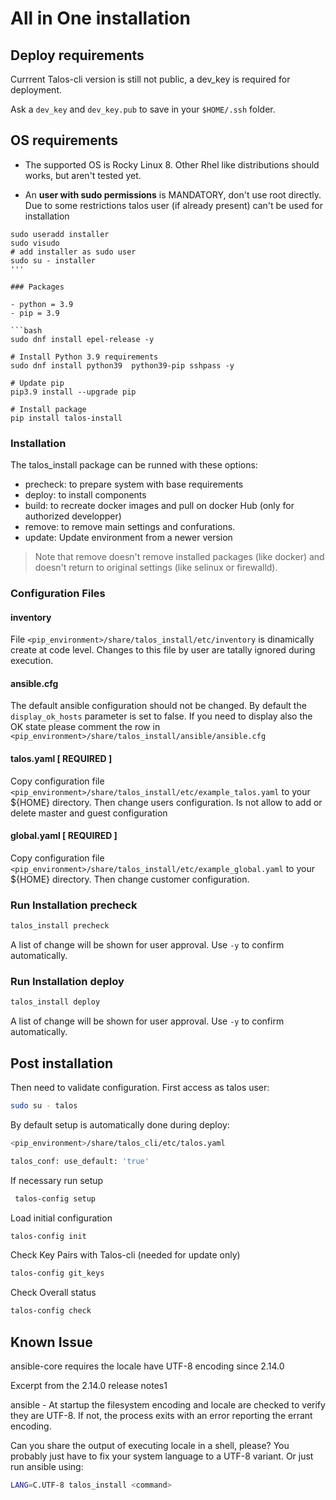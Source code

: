 # All in One installation

## Deploy requirements

Currrent Talos-cli version is still not public, a dev_key is required for deployment.

Ask a `dev_key` and `dev_key.pub` to save in your `$HOME/.ssh` folder.

## OS requirements

- The supported OS is Rocky Linux 8. Other Rhel like distributions should works, but aren't tested yet.

- An **user with sudo permissions** is MANDATORY, don't use root directly. Due to some restrictions talos user (if already present) can't be used for installation

```
sudo useradd installer
sudo visudo
# add installer as sudo user
sudo su - installer
'''

### Packages

- python = 3.9
- pip = 3.9

```bash
sudo dnf install epel-release -y

# Install Python 3.9 requirements
sudo dnf install python39  python39-pip sshpass -y

# Update pip
pip3.9 install --upgrade pip

# Install package
pip install talos-install
```

### Installation

The talos_install package can be runned with these options:

- precheck: to prepare system with base requirements
- deploy: to install components
- build: to recreate docker images and pull on docker Hub (only for authorized developper)
- remove: to remove main settings and confurations.
- update: Update environment from a newer version

> Note that remove doesn't remove installed packages (like docker)
and doesn't return to original settings (like selinux or firewalld).

### Configuration Files

#### inventory

File `<pip_environment>/share/talos_install/etc/inventory` is dinamically create at code level.
Changes to this file by user are tatally ignored during execution.

#### ansible.cfg

The default ansible configuration should not be changed.
By default the `display_ok_hosts` parameter is set to false.
If you need to display also the OK state please comment the row in
`<pip_environment>/share/talos_install/ansible/ansible.cfg`

#### talos.yaml [ REQUIRED ]

Copy configuration file `<pip_environment>/share/talos_install/etc/example_talos.yaml` to your ${HOME} directory.
Then change users configuration.
Is not allow to add or delete master and guest configuration

#### global.yaml [ REQUIRED ]

Copy configuration file `<pip_environment>/share/talos_install/etc/example_global.yaml` to your ${HOME} directory.
Then change customer configuration.

### Run Installation precheck

```bash
talos_install precheck
```

A list of change will be shown for user approval. Use `-y` to confirm automatically.

### Run Installation deploy

```bash
talos_install deploy
```

A list of change will be shown for user approval. Use `-y` to confirm automatically.

## Post installation

Then need to validate configuration.
First access as talos user:

```bash
sudo su - talos
```

By default setup is automatically done during deploy:

```bash
<pip_environment>/share/talos_cli/etc/talos.yaml

talos_conf: use_default: 'true'
```

If necessary run setup

```bash
 talos-config setup
```

Load initial configuration

```bash
talos-config init
```

Check Key Pairs with Talos-cli (needed for update only)

```bash
talos-config git_keys
```

Check Overall status

```bash
talos-config check
```

## Known Issue

ansible-core requires the locale have UTF-8 encoding since 2.14.0

Excerpt from the 2.14.0 release notes1

ansible - At startup the filesystem encoding and locale are checked to verify they are UTF-8. If not, the process exits with an error reporting the errant encoding.

Can you share the output of executing locale in a shell, please?
You probably just have to fix your system language to a UTF-8 variant.
Or just run ansible using:

```bash
LANG=C.UTF-8 talos_install <command>
```
